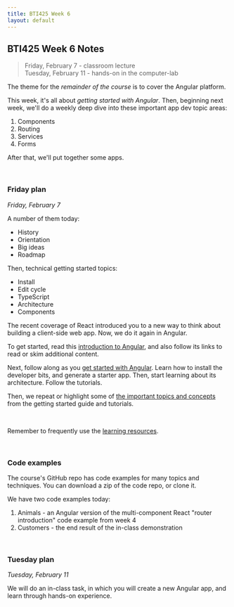 ```yaml
---
title: BTI425 Week 6
layout: default
---
```


## BTI425 Week 6 Notes

> Friday, February 7 - classroom lecture  
> Tuesday, February 11 - hands-on in the computer-lab 

The theme for the *remainder of the course* is to cover the Angular platform.  

This week, it's all about *getting started with Angular*. Then, beginning next week, we'll do a weekly deep dive into these important app dev topic areas:
1. Components
2. Routing
3. Services
4. Forms

After that, we'll put together some apps. 

<br>

### Friday plan

*Friday, February 7* 

A number of them today:
* History
* Orientation
* Big ideas
* Roadmap

Then, technical getting started topics:
* Install
* Edit cycle
* TypeScript
* Architecture
* Components

The recent coverage of React introduced you to a new way to think about building a client-side web app. Now, we do it again in Angular.  

To get started, read this [introduction to Angular](angular-intro), and also follow its links to read or skim additional content.

Next, follow along as you [get started with Angular](angular-get-started). Learn how to install the developer bits, and generate a starter app. Then, start learning about its architecture. Follow the tutorials. 

Then, we repeat or highlight some of [the important topics and concepts](angular-architecture) from the getting started guide and tutorials. 

<br>

Remember to frequently use the [learning resources](/resources).

<br>

### Code examples

The course's GitHub repo has code examples for many topics and techniques. You can download a zip of the code repo, or clone it. 

We have two code examples today:
1. Animals - an Angular version of the multi-component React "router introduction" code example from week 4 
2. Customers - the end result of the in-class demonstration 

<br>

### Tuesday plan

*Tuesday, February 11* 

We will do an in-class task, in which you will create a new Angular app, and learn through hands-on experience. 

<br>
